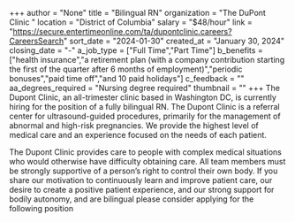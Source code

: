 +++
author = "None"
title = "Bilingual RN"
organization = "The DuPont Clinic "
location = "District of Columbia"
salary = "$48/hour"
link = "https://secure.entertimeonline.com/ta/dupontclinic.careers?CareersSearch"
sort_date = "2024-01-30"
created_at = "January 30, 2024"
closing_date = "-"
a_job_type = ["Full Time","Part Time"]
b_benefits = ["health insurance","a retirement plan (with a company contribution starting the first of the quarter after 6 months of employment)","periodic bonuses","paid time off","and 10 paid holidays"]
c_feedback = ""
aa_degrees_required = "Nursing degree required"
thumbnail = ""
+++
The Dupont Clinic, an all-trimester clinic based in Washington DC, is currently hiring for the position of a fully bilingual RN. The Dupont Clinic is a referral center for ultrasound-guided procedures, primarily for the management of abnormal and high-risk pregnancies. We provide the highest level of medical care and an experience focused on the needs of each patient. 

The Dupont Clinic provides care to people with complex medical situations who would otherwise have difficulty obtaining care. All team members must be strongly supportive of a person’s right to control their own body. If you share our motivation to continuously learn and improve patient care, our desire to create a positive patient experience, and our strong support for bodily autonomy, and are bilingual please consider applying for the following position